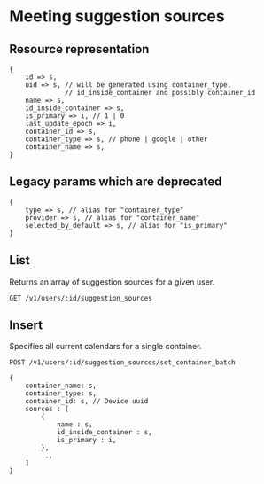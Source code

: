 
# Meeting suggestion sources

## Resource representation

    {
        id => s,
        uid => s, // will be generated using container_type,
                  // id_inside_container and possibly container_id
        name => s,
        id_inside_container => s,
        is_primary => i, // 1 | 0
        last_update_epoch => i,
        container_id => s,
        container_type => s, // phone | google | other
        container_name => s,
    }

## Legacy params which are deprecated

    {
        type => s, // alias for "container_type"
        provider => s, // alias for "container_name"
        selected_by_default => s, // alias for "is_primary"
    }

## List

Returns an array of suggestion sources for a given user.

    GET /v1/users/:id/suggestion_sources

## Insert

Specifies all current calendars for a single container.

    POST /v1/users/:id/suggestion_sources/set_container_batch

    {
        container_name: s,
        container_type: s,
        container_id: s, // Device uuid
        sources : [
            {
                name : s,
                id_inside_container : s,
                is_primary : i,
            },
            ...
        ]
    }
